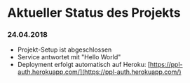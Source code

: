 # Aktueller Status des Projekts

### 24.04.2018
- Projekt-Setup ist abgeschlossen
- Service antwortet mit "Hello World"
- Deployment erfolgt automatisch auf Heroku: [https://ppl-auth.herokuapp.com/](https://ppl-auth.herokuapp.com/)
